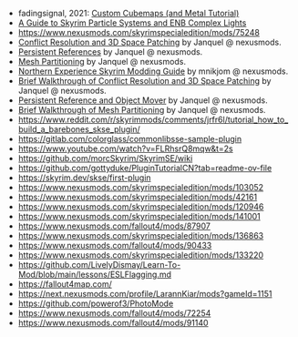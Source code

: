 
- fadingsignal, 2021: [Custom Cubemaps (and Metal Tutorial)](https://www.nexusmods.com/skyrimspecialedition/mods/58817)
- [A Guide to Skyrim Particle Systems and ENB Complex Lights](https://www.nexusmods.com/skyrimspecialedition/articles/1391)
- https://www.nexusmods.com/skyrimspecialedition/mods/75248
- [Conflict Resolution and 3D Space Patching](https://www.nexusmods.com/skyrimspecialedition/mods/37651) by Janquel @ nexusmods.
- [Persistent References](https://www.nexusmods.com/skyrimspecialedition/mods/63701) by Janquel @ nexusmods.
- [Mesh Partitioning](https://www.nexusmods.com/skyrimspecialedition/mods/47109) by Janquel @ nexusmods.
- [Northern Experience Skyrim Modding Guide](https://www.nexusmods.com/skyrimspecialedition/mods/23894?tab=articles) by mnikjom @ nexusmods.
- [Brief Walkthrough of Conflict Resolution and 3D Space Patching](https://www.nexusmods.com/skyrimspecialedition/mods/37651) by Janquel @ nexusmods.
- [Persistent Reference and Object Mover](https://www.nexusmods.com/skyrimspecialedition/mods/63701) by Janquel @ nexusmods.
- [Brief Walkthrough of Mesh Partitioning](https://www.nexusmods.com/skyrimspecialedition/mods/47109) by Janquel @ nexusmods.
- https://www.reddit.com/r/skyrimmods/comments/jrfr6l/tutorial_how_to_build_a_barebones_skse_plugin/
- https://gitlab.com/colorglass/commonlibsse-sample-plugin
- https://www.youtube.com/watch?v=FLRhsrQ8mqw&t=2s
- https://github.com/morcSkyrim/SkyrimSE/wiki
- https://github.com/gottyduke/PluginTutorialCN?tab=readme-ov-file
- https://skyrim.dev/skse/first-plugin
- https://www.nexusmods.com/skyrimspecialedition/mods/103052
- https://www.nexusmods.com/skyrimspecialedition/mods/42161
- https://www.nexusmods.com/skyrimspecialedition/mods/120946
- https://www.nexusmods.com/skyrimspecialedition/mods/141001
- https://www.nexusmods.com/fallout4/mods/87907
- https://www.nexusmods.com/skyrimspecialedition/mods/136863
- https://www.nexusmods.com/fallout4/mods/90433
- https://www.nexusmods.com/skyrimspecialedition/mods/133220
- https://github.com/LivelyDismay/Learn-To-Mod/blob/main/lessons/ESLFlagging.md
- https://fallout4map.com/
- https://next.nexusmods.com/profile/LarannKiar/mods?gameId=1151
- https://github.com/powerof3/PhotoMode
- https://www.nexusmods.com/fallout4/mods/72254
- https://www.nexusmods.com/fallout4/mods/91140
